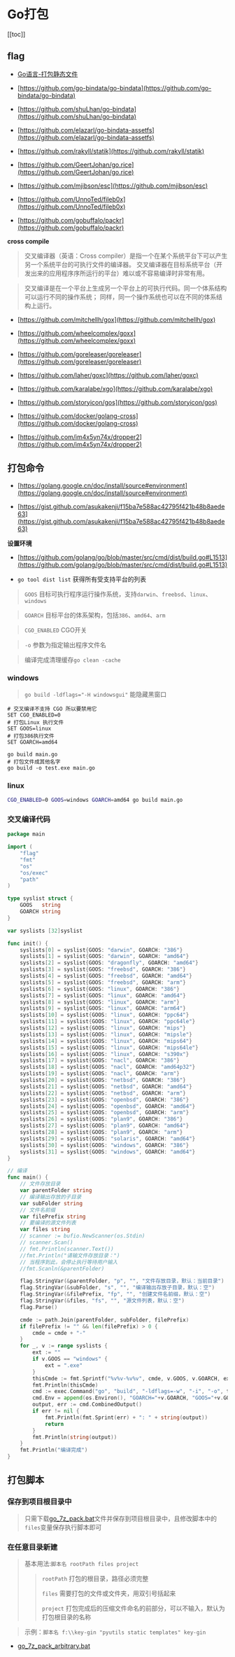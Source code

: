 # Go打包


[[toc]]




## flag

* [Go语言-打包静态文件](https://c.isme.pub/2019/01/10/go-static)


* [https://github.com/go-bindata/go-bindata](https://github.com/go-bindata/go-bindata)

* [https://github.com/shuLhan/go-bindata](https://github.com/shuLhan/go-bindata)

* [https://github.com/elazarl/go-bindata-assetfs](https://github.com/elazarl/go-bindata-assetfs)

* [https://github.com/rakyll/statik](https://github.com/rakyll/statik)

* [https://github.com/GeertJohan/go.rice](https://github.com/GeertJohan/go.rice)

* [https://github.com/mjibson/esc](https://github.com/mjibson/esc)

* [https://github.com/UnnoTed/fileb0x](https://github.com/UnnoTed/fileb0x)

* [https://github.com/gobuffalo/packr](https://github.com/gobuffalo/packr)



**cross compile**

> 交叉编译器（英语：Cross compiler）是指一个在某个系统平台下可以产生另一个系统平台的可执行文件的编译器。
> 交叉编译器在目标系统平台（开发出来的应用程序序所运行的平台）难以或不容易编译时非常有用。

> 交叉编译是在一个平台上生成另一个平台上的可执行代码。同一个体系结构可以运行不同的操作系统；
> 同样，同一个操作系统也可以在不同的体系结构上运行。

* [https://github.com/mitchellh/gox](https://github.com/mitchellh/gox)

* [https://github.com/wheelcomplex/goxx](https://github.com/wheelcomplex/goxx)

* [https://github.com/goreleaser/goreleaser](https://github.com/goreleaser/goreleaser)

* [https://github.com/laher/goxc](https://github.com/laher/goxc)

* [https://github.com/karalabe/xgo](https://github.com/karalabe/xgo)

* [https://github.com/storyicon/gos](https://github.com/storyicon/gos)

* [https://github.com/docker/golang-cross](https://github.com/docker/golang-cross)

* [https://github.com/im4x5yn74x/dropper2](https://github.com/im4x5yn74x/dropper2)


## 打包命令

* [https://golang.google.cn/doc/install/source#environment](https://golang.google.cn/doc/install/source#environment)

* [https://gist.github.com/asukakenji/f15ba7e588ac42795f421b48b8aede63](https://gist.github.com/asukakenji/f15ba7e588ac42795f421b48b8aede63)


**设置环境**

* [https://github.com/golang/go/blob/master/src/cmd/dist/build.go#L1513](https://github.com/golang/go/blob/master/src/cmd/dist/build.go#L1513)

- `go tool dist list` 获得所有受支持平台的列表

> `GOOS` 目标可执行程序运行操作系统，支持`darwin`、`freebsd`、`linux`、`windows`

> `GOARCH` 目标平台的体系架构，包括`386`、`amd64`、`arm`

> `CGO_ENABLED` CGO开关

> `-o` 参数为指定输出程序文件名


> 编译完成清理缓存`go clean -cache`


### windows

> `go build -ldflags="-H windowsgui"` 能隐藏黑窗口

```batch
# 交叉编译不支持 CGO 所以要禁用它
SET CGO_ENABLED=0
# 打包Linux 执行文件
SET GOOS=linux
# 打包386执行文件
SET GOARCH=amd64

go build main.go
# 打包文件成其他名字
go build -o test.exe main.go
```


### linux

```bash
CGO_ENABLED=0 GOOS=windows GOARCH=amd64 go build main.go
```


### 交叉编译代码


```go
package main

import (
	"flag"
	"fmt"
	"os"
	"os/exec"
	"path"
)

type syslist struct {
	GOOS   string
	GOARCH string
}

var syslists [32]syslist

func init() {
	syslists[0] = syslist{GOOS: "darwin", GOARCH: "386"}
	syslists[1] = syslist{GOOS: "darwin", GOARCH: "amd64"}
	syslists[2] = syslist{GOOS: "dragonfly", GOARCH: "amd64"}
	syslists[3] = syslist{GOOS: "freebsd", GOARCH: "386"}
	syslists[4] = syslist{GOOS: "freebsd", GOARCH: "amd64"}
	syslists[5] = syslist{GOOS: "freebsd", GOARCH: "arm"}
	syslists[6] = syslist{GOOS: "linux", GOARCH: "386"}
	syslists[7] = syslist{GOOS: "linux", GOARCH: "amd64"}
	syslists[8] = syslist{GOOS: "linux", GOARCH: "arm"}
	syslists[9] = syslist{GOOS: "linux", GOARCH: "arm64"}
	syslists[10] = syslist{GOOS: "linux", GOARCH: "ppc64"}
	syslists[11] = syslist{GOOS: "linux", GOARCH: "ppc64le"}
	syslists[12] = syslist{GOOS: "linux", GOARCH: "mips"}
	syslists[13] = syslist{GOOS: "linux", GOARCH: "mipsle"}
	syslists[14] = syslist{GOOS: "linux", GOARCH: "mips64"}
	syslists[15] = syslist{GOOS: "linux", GOARCH: "mips64le"}
	syslists[16] = syslist{GOOS: "linux", GOARCH: "s390x"}
	syslists[17] = syslist{GOOS: "nacl", GOARCH: "386"}
	syslists[18] = syslist{GOOS: "nacl", GOARCH: "amd64p32"}
	syslists[19] = syslist{GOOS: "nacl", GOARCH: "arm"}
	syslists[20] = syslist{GOOS: "netbsd", GOARCH: "386"}
	syslists[21] = syslist{GOOS: "netbsd", GOARCH: "amd64"}
	syslists[22] = syslist{GOOS: "netbsd", GOARCH: "arm"}
	syslists[23] = syslist{GOOS: "openbsd", GOARCH: "386"}
	syslists[24] = syslist{GOOS: "openbsd", GOARCH: "amd64"}
	syslists[25] = syslist{GOOS: "openbsd", GOARCH: "arm"}
	syslists[26] = syslist{GOOS: "plan9", GOARCH: "386"}
	syslists[27] = syslist{GOOS: "plan9", GOARCH: "amd64"}
	syslists[28] = syslist{GOOS: "plan9", GOARCH: "arm"}
	syslists[29] = syslist{GOOS: "solaris", GOARCH: "amd64"}
	syslists[30] = syslist{GOOS: "windows", GOARCH: "386"}
	syslists[31] = syslist{GOOS: "windows", GOARCH: "amd64"}
}

// 编译
func main() {
	// 文件存放目录
	var parentFolder string
	// 编译输出存放的子目录
	var subFolder string
	// 文件名前缀
	var filePrefix string
	// 要编译的源文件列表
	var files string
	// scanner := bufio.NewScanner(os.Stdin)
	// scanner.Scan()
	// fmt.Println(scanner.Text())
	//fmt.Println("请输文件存放目录：")
	// 当程序到此，会停止执行等待用户输入
	//fmt.Scanln(&parentFolder)

	flag.StringVar(&parentFolder, "p", "", "文件存放目录，默认：当前目录")
	flag.StringVar(&subFolder, "s", "", "编译输出存放子目录，默认：空")
	flag.StringVar(&filePrefix, "fp", "", "创建文件名前缀，默认：空")
	flag.StringVar(&files, "fs", "", "源文件列表，默认：空")
	flag.Parse()

	cmde := path.Join(parentFolder, subFolder, filePrefix)
	if filePrefix != "" && len(filePrefix) > 0 {
		cmde = cmde + "-"
	}
	for _, v := range syslists {
		ext := ""
		if v.GOOS == "windows" {
			ext = ".exe"
		}
		thisCmde := fmt.Sprintf("%v%v-%v%v", cmde, v.GOOS, v.GOARCH, ext)
		fmt.Println(thisCmde)
		cmd := exec.Command("go", "build", "-ldflags=-w", "-i", "-o", thisCmde, files)
		cmd.Env = append(os.Environ(), "GOARCH="+v.GOARCH, "GOOS="+v.GOOS)
		output, err := cmd.CombinedOutput()
		if err != nil {
			fmt.Println(fmt.Sprint(err) + ": " + string(output))
			return
		}
		fmt.Println(string(output))
	}
	fmt.Println("编译完成")
}
```



## 打包脚本

### 保存到项目根目录中

> 只需下载[go_7z_pack.bat](/files/go_7z_pack.bat)文件并保存到项目根目录中，且修改脚本中的`files`变量保存执行脚本即可


### 在任意目录新建

> 基本用法:`脚本名 rootPath files project`
>> `rootPath` 打包的根目录，路径必须完整
>>
>> `files` 需要打包的文件或文件夹，用双引号括起来
>>
>> `project` 打包完成后的压缩文件命名的前部分，可以不输入，默认为打包根目录的名称

> 示例：`脚本名 f:\\key-gin "pyutils static templates" key-gin`

* [go_7z_pack_arbitrary.bat](/files/go_7z_pack_arbitrary.bat)